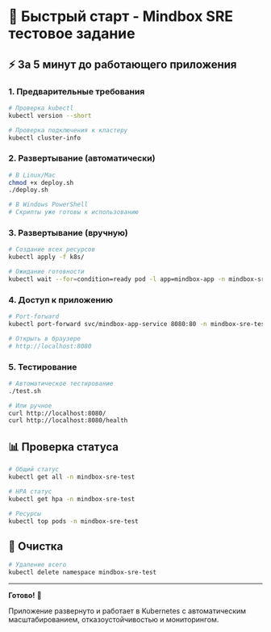 # 🚀 Быстрый старт - Mindbox SRE тестовое задание

## ⚡ За 5 минут до работающего приложения

### 1. Предварительные требования
```bash
# Проверка kubectl
kubectl version --short

# Проверка подключения к кластеру
kubectl cluster-info
```

### 2. Развертывание (автоматически)
```bash
# В Linux/Mac
chmod +x deploy.sh
./deploy.sh

# В Windows PowerShell
# Скрипты уже готовы к использованию
```

### 3. Развертывание (вручную)
```bash
# Создание всех ресурсов
kubectl apply -f k8s/

# Ожидание готовности
kubectl wait --for=condition=ready pod -l app=mindbox-app -n mindbox-sre-test --timeout=300s
```

### 4. Доступ к приложению
```bash
# Port-forward
kubectl port-forward svc/mindbox-app-service 8080:80 -n mindbox-sre-test

# Открыть в браузере
# http://localhost:8080
```

### 5. Тестирование
```bash
# Автоматическое тестирование
./test.sh

# Или ручное
curl http://localhost:8080/
curl http://localhost:8080/health
```

## 📊 Проверка статуса

```bash
# Общий статус
kubectl get all -n mindbox-sre-test

# HPA статус
kubectl get hpa -n mindbox-sre-test

# Ресурсы
kubectl top pods -n mindbox-sre-test
```

## 🧹 Очистка

```bash
# Удаление всего
kubectl delete namespace mindbox-sre-test
```

---

**Готово!** 🎉

Приложение развернуто и работает в Kubernetes с автоматическим масштабированием, отказоустойчивостью и мониторингом. 